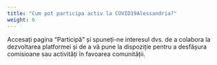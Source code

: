 ```yaml
---
title: "Cum pot participa activ la COVID19Alessandria?"
weight: 6
---
```


Accesați pagina “Participă” și spuneți-ne interesul dvs. de a colabora la dezvoltarea platformei și de a vă pune la dispoziție pentru a desfășura comisioane sau activități în favoarea comunității.
